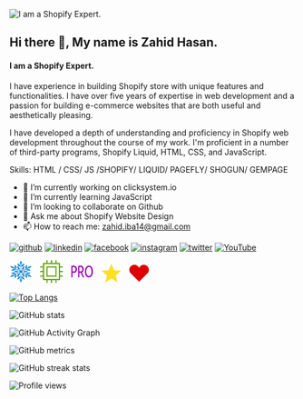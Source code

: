 ![I am a Shopify Expert.](https://mir-s3-cdn-cf.behance.net/project_modules/max_1200/4aab17173232445.648c760225de3.png)
## Hi there 👋, My name is Zahid Hasan.
#### I am a Shopify Expert.


I have experience in building Shopify store with unique features and functionalities. I have over five years of expertise in web development and a passion for building e-commerce websites that are both useful and aesthetically pleasing.

I have developed a depth of understanding and proficiency in Shopify web development throughout the course of my work. I'm proficient in a number of third-party programs, Shopify Liquid, HTML, CSS, and JavaScript.

Skills: HTML / CSS/ JS /SHOPIFY/ LIQUID/ PAGEFLY/ SHOGUN/ GEMPAGE

- 🔭 I’m currently working on clicksystem.io 
- 🌱 I’m currently learning JavaScript 
- 👯 I’m looking to collaborate on Github 
- 💬 Ask me about Shopify Website Design 
- 📫 How to reach me: zahid.iba14@gmail.com 


[<img src='https://cdn.jsdelivr.net/npm/simple-icons@3.0.1/icons/github.svg' alt='github' height='40'>](https://github.com/Zahid31)  [<img src='https://cdn.jsdelivr.net/npm/simple-icons@3.0.1/icons/linkedin.svg' alt='linkedin' height='40'>](https://www.linkedin.com/in/md-zahid-hasan-6a137684/)  [<img src='https://cdn.jsdelivr.net/npm/simple-icons@3.0.1/icons/facebook.svg' alt='facebook' height='40'>](https://www.facebook.com/zahid.hasan.96155669)  [<img src='https://cdn.jsdelivr.net/npm/simple-icons@3.0.1/icons/instagram.svg' alt='instagram' height='40'>](https://www.instagram.com/zahid_h.babu/)  [<img src='https://cdn.jsdelivr.net/npm/simple-icons@3.0.1/icons/twitter.svg' alt='twitter' height='40'>](https://twitter.com/aamiZahid)  [<img src='https://cdn.jsdelivr.net/npm/simple-icons@3.0.1/icons/youtube.svg' alt='YouTube' height='40'>](https://www.youtube.com/channel/md.zahidhasan5798)  

<a href='https://archiveprogram.github.com/'><img src='https://raw.githubusercontent.com/acervenky/animated-github-badges/master/assets/acbadge.gif' width='40' height='40'></a> <a href='https://docs.github.com/en/developers'><img src='https://raw.githubusercontent.com/acervenky/animated-github-badges/master/assets/devbadge.gif' width='40' height='40'></a> <a href='https://github.com/pricing'><img src='https://raw.githubusercontent.com/acervenky/animated-github-badges/master/assets/pro.gif' width='40' height='40'></a> <a href='https://stars.github.com/'><img src='https://raw.githubusercontent.com/acervenky/animated-github-badges/master/assets/starbadge.gif' width='35' height='35'></a> <a href='https://docs.github.com/en/github/supporting-the-open-source-community-with-github-sponsors'><img src='https://raw.githubusercontent.com/acervenky/animated-github-badges/master/assets/sponsorbadge.gif' width='35' height='35'></a> 

[![Top Langs](https://github-readme-stats.vercel.app/api/top-langs/?username=Zahid31)](https://github.com/anuraghazra/github-readme-stats)

![GitHub stats](https://github-readme-stats.vercel.app/api?username=Zahid31&show_icons=true&count_private=true)  

![GitHub Activity Graph](https://activity-graph.herokuapp.com/graph?username=Zahid31)  

![GitHub metrics](https://metrics.lecoq.io/Zahid31)  

![GitHub streak stats](https://streak-stats.demolab.com/?user=Zahid31)  

![Profile views](https://gpvc.arturio.dev/Zahid31)  
